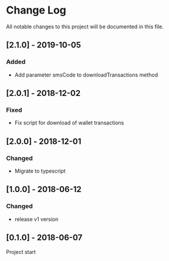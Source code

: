 # Change Log
All notable changes to this project will be documented in this file.

## [2.1.0] - 2019-10-05
### Added
- Add parameter smsCode to downloadTransactions method


## [2.0.1] - 2018-12-02
### Fixed
- Fix script for download of wallet transactions


## [2.0.0] - 2018-12-01
### Changed
- Migrate to typescript


## [1.0.0] - 2018-06-12
### Changed
- release v1 version


## [0.1.0] - 2018-06-07
Project start
